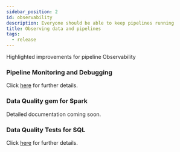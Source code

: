 ```yaml
---
sidebar_position: 2
id: observability
description: Everyone should be able to keep pipelines running
title: Observing data and pipelines
tags:
  - release
---
```


Highlighted improvements for pipeline Observability

### Pipeline Monitoring and Debugging

Click [here](/engineers/pipeline-monitoring) for further details.

### Data Quality gem for Spark

Detailed documentation coming soon.

### Data Quality Tests for SQL

Click [here](/docs/core/development/data-tests/data-tests.md) for further details.
